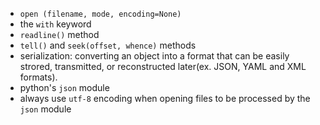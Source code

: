 
* `open (filename, mode, encoding=None)`
* the `with` keyword
* `readline()` method
* `tell()` and `seek(offset, whence)` methods
* serialization: converting an object into a format that can be easily
    strored, transmitted, or reconstructed later(ex. JSON, YAML and XML formats).
* python's `json` module
* always use `utf-8` encoding when opening files to be processed by the `json` module
